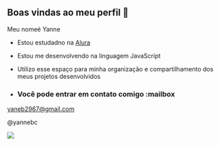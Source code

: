 ## Boas vindas ao meu perfil 👋

Meu nomeé Yanne

- Estou estudadno na [Alura](https://www.alura.com.br)
- Estou me desenvolvendo na linguagem JavaScript
- Utilizo esse espaço para minha organização e compartilhamento dos meus projetos desenvolvidos

- ### Você pode entrar em contato comigo :mailbox

yaneb2967@gmail.com

@yannebc

![](https://media.tenor.com/CjvFjsmR5U0AAAAi/spongebob-heart.gif)
